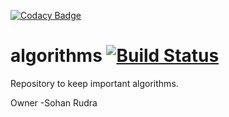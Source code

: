 [![Codacy Badge](https://api.codacy.com/project/badge/Grade/468a49feeb924542ad15e0eb7ce237e9)](https://www.codacy.com/app/sohanrudra/algorithms?utm_source=github.com&utm_medium=referral&utm_content=rudrasohan/algorithms&utm_campaign=badger)
# algorithms  [![Build Status](https://travis-ci.org/rudrasohan/algorithms.svg?branch=master)](https://travis-ci.org/rudrasohan/algorithms)
Repository to keep important algorithms.

Owner -Sohan Rudra
